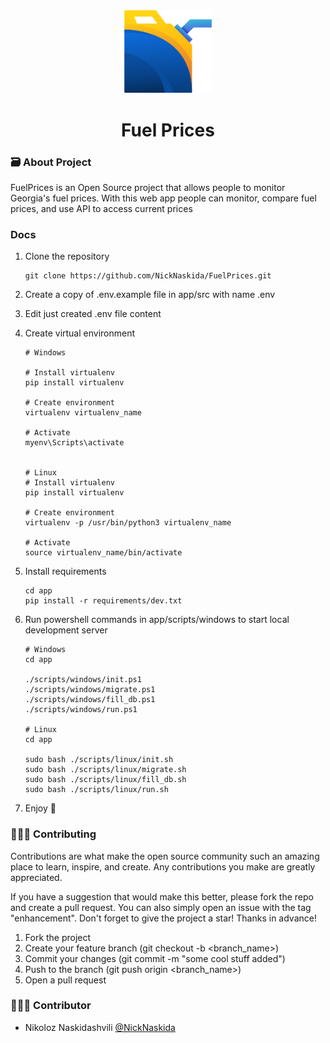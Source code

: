 <div align="center">
	<img src="./app/src/static/img/logo.png" width="140" title="Logo">
    <h1>Fuel Prices</h1>
</div>

### 🗃 About Project

FuelPrices is an Open Source project that allows people to monitor Georgia's fuel prices. With this web app people can
monitor, compare fuel prices, and use API to access current prices

### Docs

1. Clone the repository

    ```git
    git clone https://github.com/NickNaskida/FuelPrices.git
    ```

2. Create a copy of .env.example file in app/src with name .env

3. Edit just created .env file content

4. Create virtual environment
   ```
   # Windows
   
   # Install virtualenv
   pip install virtualenv
   
   # Create environment
   virtualenv virtualenv_name
   
   # Activate
   myenv\Scripts\activate
   
   
   # Linux
   # Install virtualenv
   pip install virtualenv
   
   # Create environment
   virtualenv -p /usr/bin/python3 virtualenv_name
   
   # Activate
   source virtualenv_name/bin/activate
   ```

5. Install requirements
   ```
   cd app
   pip install -r requirements/dev.txt
   ```

6. Run powershell commands in app/scripts/windows to start local development server
    ```
    # Windows
    cd app
   
   ./scripts/windows/init.ps1
   ./scripts/windows/migrate.ps1
   ./scripts/windows/fill_db.ps1
   ./scripts/windows/run.ps1
   
    # Linux
    cd app
   
    sudo bash ./scripts/linux/init.sh
    sudo bash ./scripts/linux/migrate.sh
    sudo bash ./scripts/linux/fill_db.sh
    sudo bash ./scripts/linux/run.sh
    ```

7. Enjoy 💫

### 👨🏼‍🔬 Contributing

Contributions are what make the open source community such an amazing place to learn, inspire, and create. Any
contributions you make are greatly appreciated.

If you have a suggestion that would make this better, please fork the repo and create a pull request. You can also
simply open an issue with the tag "enhancement". Don't forget to give the project a star! Thanks in advance!

1. Fork the project
2. Create your feature branch (git checkout -b <branch_name>)
3. Commit your changes (git commit -m "some cool stuff added")
4. Push to the branch (git push origin <branch_name>)
5. Open a pull request

### 👨🏽‍💻 Contributor

- Nikoloz Naskidashvili [@NickNaskida](https://github.com/NickNaskida)